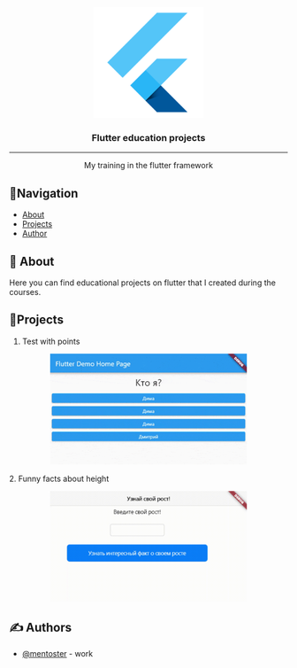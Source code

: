 <p align="center">
  <a href="" rel="noopener">
 <img width=200px height=200px src="assets\images\flutter logo.png" alt="Project logo"></a>
</p>

<h3 align="center">Flutter education projects</h3>

---

<p align="center">
 My training in the flutter framework
</p>

## 🧭Navigation

* [About](#about)
* [Projects](#List_of_projects)
* [Author](#author)

## 🧐 About <a name = "about"></a>

Here you can find educational projects on flutter that I created during the courses.

## 📝Projects <a name = "List_of_projects"></a>

1. Test with points
<p align="center">
  <a href="" rel="noopener">
 <img height=200px src="assets\images\1.test_demo.gif" alt="Project logo"></a>
</p>
2. Funny facts about height
<p align="center">
  <a href="" rel="noopener">
 <img height=200px src="assets\images\2.height_test_demo.gif" alt="Project logo"></a>
</p>

##

## ✍️ Authors <a name = "authors"></a>

* [@mentoster](https://github.com/mentoster) -  work
